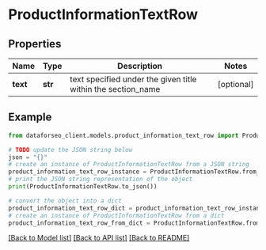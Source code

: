 # ProductInformationTextRow


## Properties

Name | Type | Description | Notes
------------ | ------------- | ------------- | -------------
**text** | **str** | text specified under the given title within the section_name | [optional] 

## Example

```python
from dataforseo_client.models.product_information_text_row import ProductInformationTextRow

# TODO update the JSON string below
json = "{}"
# create an instance of ProductInformationTextRow from a JSON string
product_information_text_row_instance = ProductInformationTextRow.from_json(json)
# print the JSON string representation of the object
print(ProductInformationTextRow.to_json())

# convert the object into a dict
product_information_text_row_dict = product_information_text_row_instance.to_dict()
# create an instance of ProductInformationTextRow from a dict
product_information_text_row_from_dict = ProductInformationTextRow.from_dict(product_information_text_row_dict)
```
[[Back to Model list]](../README.md#documentation-for-models) [[Back to API list]](../README.md#documentation-for-api-endpoints) [[Back to README]](../README.md)


